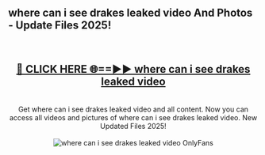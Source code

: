 <h2>where can i see drakes leaked video And Photos - Update Files 2025!</h2>
<br>
<div align="center">
<h2><a href="https://betterlinks.top/A2PfLJ" rel="nofollow">🔴 CLICK HERE 🌐==►► where can i see drakes leaked video</a></h2>
<br>
Get where can i see drakes leaked video and all content. Now you can access all videos and pictures of where can i see drakes leaked video. New Updated Files 2025!
<br>
<br>
<a href="https://betterlinks.top/A2PfLJ" rel="nofollow" data-target="animated-image.originalLink"><img src="https://i.imgur.com/dJHk4Zq.gif" alt="where can i see drakes leaked video OnlyFans" style="max-width: 100%; display: inline-block;" data-target="animated-image.originalImage"></a>
</div>
<br>